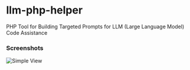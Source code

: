 # llm-php-helper
PHP Tool for Building Targeted Prompts for LLM (Large Language Model) Code Assistance

### Screenshots

![Simple View](https://github.com/yardimli/llm-php-helper/blob/main/gllm-prompt-builder.jpg?raw=true)
